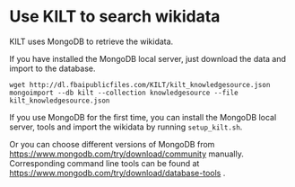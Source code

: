 # Use KILT to search wikidata
KILT uses MongoDB to retrieve the wikidata. 

If you have installed the MongoDB local server, just download the data and import to the database.

```shell
wget http://dl.fbaipublicfiles.com/KILT/kilt_knowledgesource.json
mongoimport --db kilt --collection knowledgesource --file kilt_knowledgesource.json
```

If you use MongoDB for the first time, you can install the MongoDB local server, tools and import the wikidata by running `setup_kilt.sh`.

Or you can choose different versions of MongoDB from https://www.mongodb.com/try/download/community manually. 
Corresponding command line tools can be found at https://www.mongodb.com/try/download/database-tools .